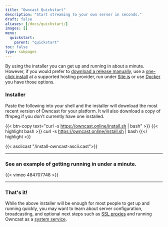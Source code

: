 ```yaml
---
title: "Owncast Quickstart"
description: "Start streaming to your own server in seconds."
draft: false
aliases: [/docs/quickstart/]
images: []
menu:
  quickstart:
    parent: "quickstart"
toc: false
type: subpages
---
```


By using the installer you can get up and running in about a minute. However, if you would prefer to [download a release manually](/quickstart/manual), use a [one-click install](/quickstart/providers) at a supported hosting provider, run under [Site.js](/quickstart/sitejs) or use [Docker](/quickstart/docker) you have those options.

### Installer

Paste the following into your shell and the installer will download the most recent version of Owncast for your platform.
It will also download a copy of ffmpeg if you don't currently have one installed.

{{< btn-copy text="curl -s https://owncast.online/install.sh | bash" >}}
{{< highlight bash >}}
curl -s https://owncast.online/install.sh | bash
{{</ highlight >}}

{{< asciicast "/install-owncast-ascii.cast">}}

---

### See an example of getting running in under a minute.

{{< vimeo 484707748 >}}

---

### That's it!

While the above installer will be enough for most people to get up and running quickly, you may want to learn about server configuration, broadcasting, and optional next steps such as [SSL proxies](/docs/sslproxies) and running Owncast as a [system service](/docs/systemservice/).
